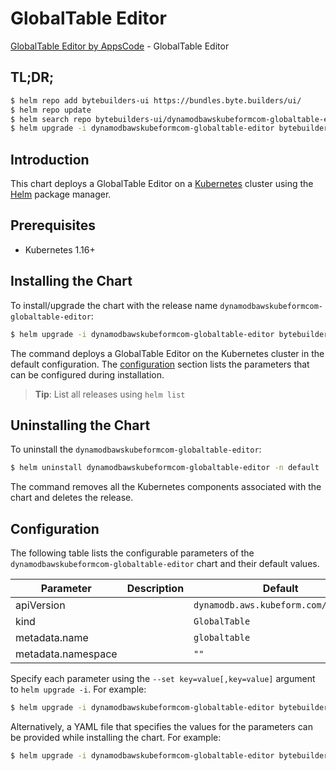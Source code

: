 # GlobalTable Editor

[GlobalTable Editor by AppsCode](https://byte.builders) - GlobalTable Editor

## TL;DR;

```bash
$ helm repo add bytebuilders-ui https://bundles.byte.builders/ui/
$ helm repo update
$ helm search repo bytebuilders-ui/dynamodbawskubeformcom-globaltable-editor --version=v0.4.16
$ helm upgrade -i dynamodbawskubeformcom-globaltable-editor bytebuilders-ui/dynamodbawskubeformcom-globaltable-editor -n default --create-namespace --version=v0.4.16
```

## Introduction

This chart deploys a GlobalTable Editor on a [Kubernetes](http://kubernetes.io) cluster using the [Helm](https://helm.sh) package manager.

## Prerequisites

- Kubernetes 1.16+

## Installing the Chart

To install/upgrade the chart with the release name `dynamodbawskubeformcom-globaltable-editor`:

```bash
$ helm upgrade -i dynamodbawskubeformcom-globaltable-editor bytebuilders-ui/dynamodbawskubeformcom-globaltable-editor -n default --create-namespace --version=v0.4.16
```

The command deploys a GlobalTable Editor on the Kubernetes cluster in the default configuration. The [configuration](#configuration) section lists the parameters that can be configured during installation.

> **Tip**: List all releases using `helm list`

## Uninstalling the Chart

To uninstall the `dynamodbawskubeformcom-globaltable-editor`:

```bash
$ helm uninstall dynamodbawskubeformcom-globaltable-editor -n default
```

The command removes all the Kubernetes components associated with the chart and deletes the release.

## Configuration

The following table lists the configurable parameters of the `dynamodbawskubeformcom-globaltable-editor` chart and their default values.

|     Parameter      | Description |                     Default                     |
|--------------------|-------------|-------------------------------------------------|
| apiVersion         |             | <code>dynamodb.aws.kubeform.com/v1alpha1</code> |
| kind               |             | <code>GlobalTable</code>                        |
| metadata.name      |             | <code>globaltable</code>                        |
| metadata.namespace |             | <code>""</code>                                 |


Specify each parameter using the `--set key=value[,key=value]` argument to `helm upgrade -i`. For example:

```bash
$ helm upgrade -i dynamodbawskubeformcom-globaltable-editor bytebuilders-ui/dynamodbawskubeformcom-globaltable-editor -n default --create-namespace --version=v0.4.16 --set apiVersion=dynamodb.aws.kubeform.com/v1alpha1
```

Alternatively, a YAML file that specifies the values for the parameters can be provided while
installing the chart. For example:

```bash
$ helm upgrade -i dynamodbawskubeformcom-globaltable-editor bytebuilders-ui/dynamodbawskubeformcom-globaltable-editor -n default --create-namespace --version=v0.4.16 --values values.yaml
```
